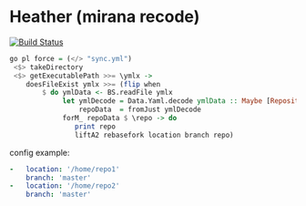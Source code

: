 Heather (mirana recode)
=======================

[![Build Status](https://travis-ci.org/Heather/Heather.png?branch=master)](https://travis-ci.org/Heather/Heather)

```haskell
go pl force = (</> "sync.yml")
 <$> takeDirectory 
 <$> getExecutablePath >>= \ymlx ->
    doesFileExist ymlx >>= (flip when
        $ do ymlData <- BS.readFile ymlx
             let ymlDecode = Data.Yaml.decode ymlData :: Maybe [Repository]
                 repoData  = fromJust ymlDecode
             forM_ repoData $ \repo -> do
                print repo
                liftA2 rebasefork location branch repo)
```

config example:

```yaml
-   location: '/home/repo1'
    branch: 'master'
-   location: '/home/repo2'
    branch: 'master'
```
